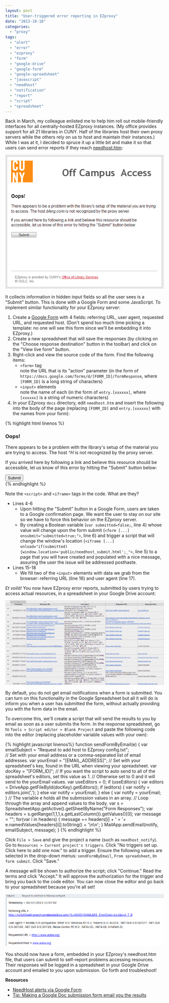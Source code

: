 ```yaml
---
layout: post
title: "User-triggered error reporting in EZproxy"
date: "2013-10-18"
categories: 
  - "proxy"
tags: 
  - "alert"
  - "error"
  - "ezproxy"
  - "form"
  - "google-drive"
  - "google-form"
  - "google-spreadsheet"
  - "javascript"
  - "needhost"
  - "notification"
  - "report"
  - "script"
  - "spreadsheet"
---
```


Back in March, my colleague enlisted me to help him roll out mobile-friendly interfaces for all centrally-hosted EZproxy instances. (My office provides support for all 21 libraries in CUNY. Half of the libraries host their own proxy servers while the others rely on us to host and maintain their instances.) While I was at it, I decided to spruce it up a little bit and make it so that users can send error reports if they reach [needhost.htm](http://www.oclc.org/support/services/ezproxy/documentation/errorpages.en.html):

![Screenshot](/assets/img/cuny_ezproxy_-_needhost.png)

It collects information in hidden input fields so all the user sees is a "Submit" button. This is done with a Google Form and some JavaScript. To implement similar functionality for your EZproxy server:

1. Create a [Google Form](https://docs.google.com/forms/) with 4 fields: referring URL, user agent, requested URL, and requested host. (Don't spend too much time picking a template: no one will see this form since we'll be embedding it into EZproxy.)
2. Create a new spreadsheet that will save the responses (by clicking on the "Choose response destination" button in the toolbar) and click on the "View live form" button.
3. Right-click and view the source code of the form. Find the following items:
    - `<form>` tag  
        note the URL that is its "action" parameter (in the form of `https://docs.google.com/forms/d/[FORM_ID]/formResponse`, where `[FORM_ID]` is a long string of characters)
    - `<input>` elements  
        note the name of each (in the form of `entry.[xxxxxx]`, where `[xxxxxx]` is a string of numeric characters)
4. In your EZproxy `docs` directory, edit `needhost.htm` and insert the following into the body of the page (replacing `[FORM_ID]` and `entry.[xxxxxx]` with the names from your form):

{% highlight html linenos %}
<h3>Oops!</h3>
<p>There appears to be a problem with the library's setup of the material you are trying to access. The host <em>^H</em> is not recognized by the proxy server.</p>
<p>If you arrived here by following a link and believe this resource should be accessible, let us know of this error by hitting the "Submit" button below:</p>
<script type="text/javascript">var submitted=false;</script>
<iframe id="hidden_iframe" style="display: none;" name="hidden_iframe"></iframe></pre>
<form id="needhost_form" action="https://docs.google.com/forms/d/[FORM_ID]/formResponse" method="POST" target="hidden_iframe">
	<!-- Below: Referring URL -->
	<input dir="auto" name="entry.[refurl]" type="hidden" value="" />
	<!-- Below: User Agent -->
	<input dir="auto" name="entry.[usragt]" type="hidden" value="" />
	<!-- Below: Requested URL -->
	<input dir="auto" name="entry.[requrl]" type="hidden" value="^V" />
	<!-- Below: Requested Host -->
	<input dir="auto" name="entry.[reqhst]" type="hidden" value="^H" />
	<script>
		document.forms["needhost_form"]["entry.[refurl]"].value = document.referrer;	// referring URL
		document.forms["needhost_form"]["entry.[usragt]"].value = navigator.userAgent;	// user agent
	</script>
	<input name="draftResponse" type="hidden" value="[]" />
	<input name="pageHistory" type="hidden" value="0" />
	<input id="submit_btn" name="submit" type="submit" value="Submit" />
</form>	
{% endhighlight %}

Note the `<script>` and `<iframe>` tags in the code. What are they?

- Lines 4-6
    - Upon hitting the "Submit" button in a Google Form, users are taken to a Google confirmation page. We want the user to stay on our site so we have to force this behavior on the EZproxy server.
    - By creating a Boolean variable (`var submitted=false;`, line 4) whose value will change upon the form submit (`<form [...] onsubmit="submitted=true;">`, line 6) and trigger a script that will change the window's location (`<iframe [...] onload="if(submitted) {window.location='public/needhost_submit.html';_">`, line 5) to a page that you will have created and populated with a nice message, assuring the user the issue will be addressed posthaste.
- Lines 15-18
    - We fill two of the `<input>` elements with data we grab from the browser: referring URL (line 16) and user agent (line 17).

_Et voilà!_ You now have EZproxy error reports, submitted by users trying to access actual resources, in a spreadsheet in your Google Drive account:

![Screenshot](/assets/img/cuny_ezproxy_-_needhost_form_submissions.png)

By default, you do not get email notifications when a form is submitted. You can turn on this functionality in the Google Spreadsheet but all it will do is inform you when a user has submitted the form, without actually providing you with the form data in the email.

To overcome this, we'll create a script that will send the results to you by email as soon as a user submits the form. In the response spreadsheet, go to `Tools > Script editor > Blank Project` and paste the following code into the editor (replacing placeholder variable values with your own):

{% highlight javascript  linenos%}
function sendFormByEmail(e) {
	var emailSubject = "Request to add host to EZproxy config.txt";  
	// Set with your email address or a comma-separated list of email addresses.
	var yourEmail = "[EMAIL_ADDRESS]";
	// Set with your spreadsheet's key, found in the URL when viewing your spreadsheet.
	var docKey = "[FORM_ID]";
	// If you want the script to auto send to all of the spreadsheet's editors, set this value as 1.
	// Otherwise set to 0 and it will send to the yourEmail values.
	var useEditors = 0;
	if (useEditors) {
		var editors = DriveApp.getFileById(docKey).getEditors();
		if (editors) { 
			var notify = editors.join(',');
		} else var notify = yourEmail;
	} else {
		var notify = yourEmail;
	}
	// The variable e holds all the submission values in an array.
	// Loop through the array and append values to the body.
	var s = SpreadsheetApp.getActive().getSheetByName("Form Responses");
	var headers = s.getRange(1,1,1,s.getLastColumn()).getValues()[0];
	var message = "";
	for(var i in headers) {
		message += headers[i] + ' = '+ e.namedValues[headers[i]].toString() + '\n\n'; 
	}
	MailApp.sendEmail(notify, emailSubject, message); 
}
{% endhighlight %}

Click `File > Save` and give the project a name (such as `needhost_notify`). Go to `Resources > Current project's triggers`. Click "No triggers set up. Click here to add one now." to add a trigger. Ensure the following values are selected in the drop-down menus: `sendFormByEmail`, `From spreadsheet`, `On form submit`. Click "Save."

A message will be shown to authorize the script; click "Continue." Read the terms and click "Accept." It will approve the authorization for the trigger and bring you back to the code editor. You can now close the editor and go back to your spreadsheet because you're all set!

![Screenshot](/assets/img/cuny_ezproxy_-_needhost_email.png)

You should now have a form, embedded in your EZproxy's needhost.htm file, that users can submit to self-report problems accessing resources. Their responses will be logged in a spreadsheet in your Google Drive account and emailed to you upon submission. Go forth and troubleshoot!

**Resources**

- [NeedHost alerts via Google Form](http://pluto.potsdam.edu/ezproxywiki/index.php/NeedHost_alerts_via_Google_Form)
- [Tip: Making a Google Doc submission form email you the results](http://www.blogxpertise.com/2012/04/tip-making-google-doc-submission-form.html)
